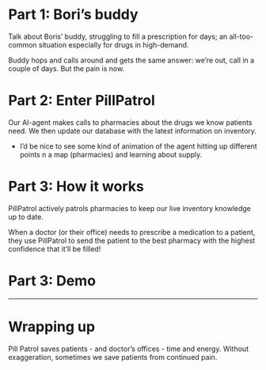 # Part 1: Bori’s buddy

Talk about Boris’ buddy, struggling to fill a prescription for days; an all-too-common situation especially for drugs in high-demand.

Buddy hops and calls around and gets the same answer: we’re out, call in a couple of days. But the pain is now.

# Part 2: Enter PillPatrol

Our AI-agent makes calls to pharmacies about the drugs we know patients need. We then update our database with the latest information on inventory.

- I’d be nice to see some kind of animation of the agent hitting up different points n a map (pharmacies) and learning about supply.

# Part 3: How it works

PillPatrol actively patrols pharmacies to keep our live inventory knowledge up to date.

When a doctor (or their office) needs to prescribe a medication to a patient, they use PillPatrol to send the patient to the best pharmacy with the highest confidence that it’ll be filled!

# Part 3: Demo


---

# Wrapping up

Pill Patrol saves patients - and doctor’s offices - time and energy. Without exaggeration, sometimes we save patients from continued pain.

